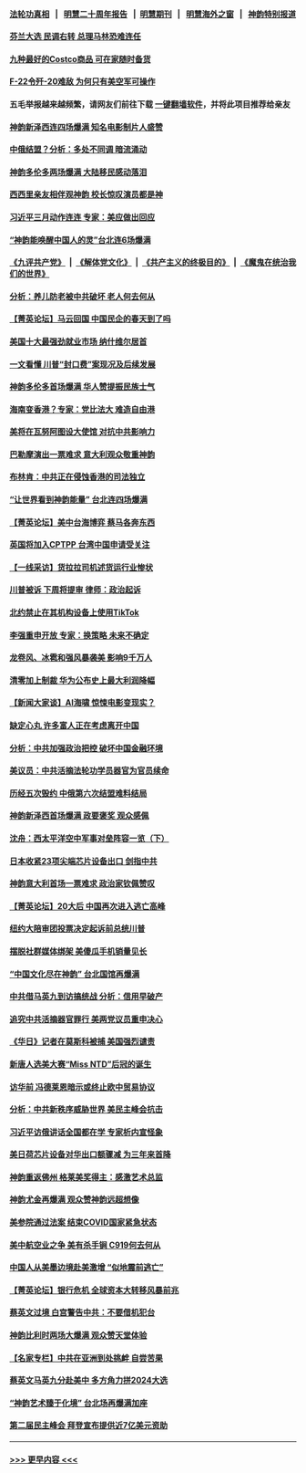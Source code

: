 #### [法轮功真相](https://github.com/gfw-breaker/truth/blob/master/README.md?t=0) &nbsp;&nbsp;|&nbsp;&nbsp; [明慧二十周年报告](https://github.com/gfw-breaker/mh-reports/blob/master/README.md?t=0) &nbsp;&nbsp;|&nbsp;&nbsp;[明慧期刊](https://github.com/gfw-breaker/mh-qikan) &nbsp;&nbsp;|&nbsp;&nbsp; [明慧海外之窗](https://github.com/gfw-breaker/mh-news/blob/master/README.md?t=0) &nbsp;&nbsp;|&nbsp;&nbsp; [神韵特别报道](https://github.com/gfw-breaker/mh-news/blob/master/shenyun.md?t=0)
#### [芬兰大选 民调右转 总理马林恐难连任](../pages/nf4514/n13963770.md?t=04030643) 
#### [九种最好的Costco商品 可在家随时备货](../pages/nf4514/n13962245.md?t=04030643) 
#### [F-22令歼-20难敌 为何只有美空军可操作](../pages/nf4514/n13961165.md?t=04030643) 
#### 五毛举报越来越频繁，请网友们前往下载 [一键翻墙软件](https://github.com/gfw-breaker/ssr-accounts)，并将此项目推荐给亲友
#### [神韵新泽西连四场爆满 知名电影制片人盛赞](../pages/nf4514/n13963759.md?t=04030643) 
#### [中俄结盟？分析：多处不同调 暗流涌动](../pages/nf4514/n13962899.md?t=04030643) 
#### [神韵多伦多两场爆满 大陆移民感动落泪](../pages/nf4514/n13963613.md?t=04030643) 
#### [西西里亲友相伴观神韵 校长惊叹演员都是神](../pages/nf4514/n13963480.md?t=04030643) 
#### [习近平三月动作连连 专家：美应做出回应](../pages/nf4514/n13963399.md?t=04030643) 
#### [“神韵能唤醒中国人的灵”台北连6场爆满](../pages/nf4514/n13963409.md?t=04030643) 
#### [《九评共产党》](https://github.com/begood0513/9ping.md/blob/master/README.md) &nbsp;|&nbsp; [《解体党文化》](../../../../jtdwh.md/blob/master/README.md)  &nbsp;|&nbsp; [《共产主义的终极目的》](../../../../gczydzjmd.md/blob/master/README.md) &nbsp;|&nbsp; [《魔鬼在统治我们的世界》](../../../../mgztzwmdsj.md/blob/master/README.md) 
#### [分析：养儿防老被中共破坏 老人何去何从](../pages/nf4514/n13962933.md?t=04030643) 
#### [【菁英论坛】马云回国 中国民企的春天到了吗](../pages/nf4514/n13963374.md?t=04030643) 
#### [美国十大最强劲就业市场 纳什维尔居首](../pages/nf4514/n13963364.md?t=04030643) 
#### [一文看懂 川普“封口费”案现况及后续发展](../pages/nf4514/n13962939.md?t=04030643) 
#### [神韵多伦多首场爆满 华人赞提振民族士气](../pages/nf4514/n13963083.md?t=04030643) 
#### [海南变香港？专家：党比法大 难造自由港](../pages/nf4514/n13962292.md?t=04030643) 
#### [美将在瓦努阿图设大使馆 对抗中共影响力](../pages/nf4514/n13962934.md?t=04030643) 
#### [巴勒摩演出一票难求 意大利观众敬重神韵](../pages/nf4514/n13963103.md?t=04030643) 
#### [布林肯：中共正在侵蚀香港的司法独立](../pages/nf4514/n13962839.md?t=04030643) 
#### [“让世界看到神韵能量” 台北连四场爆满](../pages/nf4514/n13962796.md?t=04030643) 
#### [【菁英论坛】美中台海博弈 蔡马各奔东西](../pages/nf4514/n13962795.md?t=04030643) 
#### [英国将加入CPTPP 台湾中国申请受关注](../pages/nf4514/n13962671.md?t=04030643) 
#### [【一线采访】货拉拉司机述货运行业惨状](../pages/nf4514/n13962740.md?t=04030643) 
#### [川普被诉 下周将提审 律师：政治起诉](../pages/nf4514/n13962723.md?t=04030643) 
#### [北约禁止在其机构设备上使用TikTok](../pages/nf4514/n13962715.md?t=04030643) 
#### [李强重申开放 专家：换策略 未来不确定](../pages/nf4514/n13961868.md?t=04030643) 
#### [龙卷风、冰雹和强风暴袭美 影响9千万人](../pages/nf4514/n13962645.md?t=04030643) 
#### [清零加上制裁 华为公布史上最大利润降幅](../pages/nf4514/n13962567.md?t=04030643) 
#### [【新闻大家谈】AI海啸 惊悚电影变现实？](../pages/nf4514/n13962631.md?t=04030643) 
#### [缺定心丸 许多富人正在考虑离开中国](../pages/nf4514/n13962259.md?t=04030643) 
#### [分析：中共加强政治把控 破坏中国金融环境](../pages/nf4514/n13962430.md?t=04030643) 
#### [美议员：中共活摘法轮功学员器官为官员续命](../pages/nf4514/n13961550.md?t=04030643) 
#### [历经五次毁约 中俄第六次结盟难料结局](../pages/nf4514/n13962374.md?t=04030643) 
#### [神韵新泽西首场爆满 政要褒奖 观众感佩](../pages/nf4514/n13962349.md?t=04030643) 
#### [沈舟：西太平洋空中军事对垒阵容一览（下）](../pages/nf4514/n13961983.md?t=04030643) 
#### [日本收紧23项尖端芯片设备出口 剑指中共](../pages/nf4514/n13962197.md?t=04030643) 
#### [神韵意大利首场一票难求 政治家钦佩赞叹](../pages/nf4514/n13962338.md?t=04030643) 
#### [【菁英论坛】20大后 中国再次进入逃亡高峰](../pages/nf4514/n13961968.md?t=04030643) 
#### [纽约大陪审团投票决定起诉前总统川普](../pages/nf4514/n13962120.md?t=04030643) 
#### [摆脱社群媒体绑架 美傻瓜手机销量见长](../pages/nf4514/n13961946.md?t=04030643) 
#### [“中国文化尽在神韵” 台北国馆再爆满](../pages/nf4514/n13962036.md?t=04030643) 
#### [中共借马英九到访搞统战 分析：信用早破产](../pages/nf4514/n13961818.md?t=04030643) 
#### [追究中共活摘器官罪行 美两党议员重申决心](../pages/nf4514/n13961970.md?t=04030643) 
#### [《华日》记者在莫斯科被捕 美国强烈谴责](../pages/nf4514/n13961716.md?t=04030643) 
#### [新唐人选美大赛“Miss NTD”后冠的诞生](../pages/nf4514/n13961398.md?t=04030643) 
#### [访华前 冯德莱恩暗示或终止欧中贸易协议](../pages/nf4514/n13961894.md?t=04030643) 
#### [分析：中共新秩序威胁世界 美民主峰会抗击](../pages/nf4514/n13960486.md?t=04030643) 
#### [习近平访俄讲话全国都在学 专家析内宣怪象](../pages/nf4514/n13961836.md?t=04030643) 
#### [美日荷芯片设备对华出口额骤减 为三年来首降](../pages/nf4514/n13961715.md?t=04030643) 
#### [神韵重返佛州 格莱美奖得主：感激艺术总监](../pages/nf4514/n13961613.md?t=04030643) 
#### [神韵尤金再爆满 观众赞神韵远超想像](../pages/nf4514/n13961452.md?t=04030643) 
#### [美参院通过法案 结束COVID国家紧急状态](../pages/nf4514/n13961529.md?t=04030643) 
#### [美中航空业之争 美有杀手锏 C919何去何从](../pages/nf4514/n13960616.md?t=04030643) 
#### [中国人从美墨边境赴美激增 “似地震前逃亡”](../pages/nf4514/n13961224.md?t=04030643) 
#### [【菁英论坛】银行危机 全球资本大转移风暴前兆](../pages/nf4514/n13961252.md?t=04030643) 
#### [蔡英文过境 白宫警告中共：不要借机犯台](../pages/nf4514/n13961220.md?t=04030643) 
#### [神韵比利时两场大爆满 观众赞天堂体验](../pages/nf4514/n13961222.md?t=04030643) 
#### [【名家专栏】中共在亚洲到处挑衅 自尝苦果](../pages/nf4514/n13959731.md?t=04030643) 
#### [蔡英文马英九分赴美中 多方角力拼2024大选](../pages/nf4514/n13961148.md?t=04030643) 
#### [“神韵艺术臻于化境” 台北场再爆满加座](../pages/nf4514/n13961192.md?t=04030643) 
#### [第二届民主峰会 拜登宣布提供近7亿美元资助](../pages/nf4514/n13961125.md?t=04030643) 

----
#### [ >>> 更早内容 <<< ](../indexes/nf4514-earlier.md)
